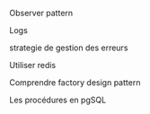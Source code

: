 Observer pattern

Logs

strategie de gestion des erreurs

Utiliser redis

Comprendre factory design pattern

Les procédures en pgSQL
